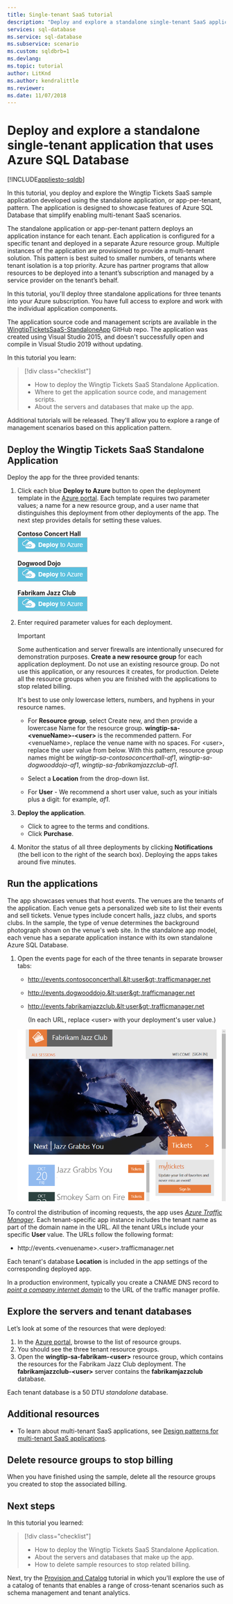 ```yaml
---
title: Single-tenant SaaS tutorial
description: "Deploy and explore a standalone single-tenant SaaS application, that uses Azure SQL Database."
services: sql-database
ms.service: sql-database
ms.subservice: scenario
ms.custom: sqldbrb=1
ms.devlang: 
ms.topic: tutorial
author: LitKnd
ms.author: kendralittle
ms.reviewer: 
ms.date: 11/07/2018
---
```

# Deploy and explore a standalone single-tenant application that uses Azure SQL Database
[!INCLUDE[appliesto-sqldb](../includes/appliesto-sqldb.md)]

In this tutorial, you deploy and explore the Wingtip Tickets SaaS sample application developed using the standalone application, or app-per-tenant, pattern.  The application is designed to showcase features of Azure SQL Database that simplify enabling multi-tenant SaaS scenarios.

The standalone application or app-per-tenant pattern deploys an application instance for each tenant.  Each application is configured for a specific tenant and deployed in a separate Azure resource group. Multiple instances of the application are provisioned to provide a multi-tenant solution. This pattern is best suited to smaller numbers, of tenants where tenant isolation is a top priority. Azure has partner programs that allow resources to be deployed into a tenant’s subscription and managed by a service provider on the tenant’s behalf. 

In this tutorial, you'll deploy three standalone applications for three tenants into your Azure subscription.  You have full access to explore and work with the individual application components.

The application source code and management scripts are available in the [WingtipTicketsSaaS-StandaloneApp](https://github.com/Microsoft/WingtipTicketsSaaS-StandaloneApp) GitHub repo. The application was created using Visual Studio 2015, and doesn't successfully open and compile in Visual Studio 2019 without updating.


In this tutorial you learn:

> [!div class="checklist"]
> * How to deploy the Wingtip Tickets SaaS Standalone Application.
> * Where to get the application source code, and management scripts.
> * About the servers and databases that make up the app.

Additional tutorials will be released. They'll allow you to explore a range of management scenarios based on this application pattern.   

## Deploy the Wingtip Tickets SaaS Standalone Application

Deploy the app for the three provided tenants:

1. Click each blue **Deploy to Azure** button to open the deployment template in the [Azure portal](https://portal.azure.com). Each template requires two parameter values; a name for a new resource group, and a user name that distinguishes this deployment from other deployments of the app. The next step provides details for setting these values.

   **Contoso Concert Hall**   
   [![Image showing a button labeled "Deploy to Azure".](media/saas-standaloneapp-get-started-deploy/deploy.png)](https://aka.ms/deploywingtipsa-contoso)

   **Dogwood Dojo**   
   [![Image showing a button labeled "Deploy to Azure".](media/saas-standaloneapp-get-started-deploy/deploy.png)](https://aka.ms/deploywingtipsa-dogwood)

   **Fabrikam Jazz Club**   
   [![Image showing a button labeled "Deploy to Azure".](media/saas-standaloneapp-get-started-deploy/deploy.png)](https://aka.ms/deploywingtipsa-fabrikam)
 
2. Enter required parameter values for each deployment.

    > [!IMPORTANT]
    > Some authentication and server firewalls are intentionally unsecured for demonstration purposes. **Create a new resource group** for each application deployment.  Do not use an existing resource group. Do not use this application, or any resources it creates, for production. Delete all the resource groups when you are finished with the applications to stop related billing.

    It's best to use only lowercase letters, numbers, and hyphens in your resource names.
    * For **Resource group**, select Create new, and then provide a lowercase Name for the resource group. **wingtip-sa-\<venueName\>-\<user\>** is the recommended pattern.  For \<venueName\>, replace the venue name with no spaces. For \<user\>, replace the user value from below.  With this pattern, resource group names might be *wingtip-sa-contosoconcerthall-af1*, *wingtip-sa-dogwooddojo-af1*, *wingtip-sa-fabrikamjazzclub-af1*.
    * Select a **Location** from the drop-down list.

    * For **User** - We recommend a short user value, such as your initials plus a digit: for example, *af1*.


3. **Deploy the application**.

    * Click to agree to the terms and conditions.
    * Click **Purchase**.

4. Monitor the status of all three deployments by clicking **Notifications** (the bell icon to the right of the search box). Deploying the apps takes around five minutes.


## Run the applications

The app showcases venues that host events.  The venues are the tenants of the application. Each venue gets a personalized web site to list their events and sell tickets. Venue types include concert halls, jazz clubs, and sports clubs. In the sample, the type of venue determines the background photograph shown on the venue's web site.   In the standalone app model, each venue has a separate application instance with its own standalone Azure SQL Database.

1. Open the events page for each of the three tenants in separate browser tabs:

   - http://events.contosoconcerthall.&lt;user&gt;.trafficmanager.net
   - http://events.dogwooddojo.&lt;user&gt;.trafficmanager.net
   - http://events.fabrikamjazzclub.&lt;user&gt;.trafficmanager.net

     (In each URL, replace &lt;user&gt; with your deployment's user value.)

   ![Events](./media/saas-standaloneapp-get-started-deploy/fabrikam.png)

To control the distribution of incoming requests, the app uses [*Azure Traffic Manager*](../../traffic-manager/traffic-manager-overview.md). Each tenant-specific app instance includes the tenant name as part of the domain name in the URL. All the tenant URLs include your specific **User** value. The URLs follow the following format:
- http://events.&lt;venuename&gt;.&lt;user&gt;.trafficmanager.net

Each tenant's database **Location** is included in the app settings of the corresponding deployed app.

In a production environment, typically you create a CNAME DNS record to [*point a company internet domain*](../../traffic-manager/traffic-manager-point-internet-domain.md) to the URL of the traffic manager profile.


## Explore the servers and tenant databases

Let’s look at some of the resources that were deployed:

1. In the [Azure portal](https://portal.azure.com), browse to the list of resource groups.
2. You should see the three tenant resource groups.
3. Open the **wingtip-sa-fabrikam-&lt;user&gt;** resource group, which contains the resources for the Fabrikam Jazz Club deployment.  The **fabrikamjazzclub-&lt;user&gt;** server contains the **fabrikamjazzclub** database.

Each tenant database is a 50 DTU *standalone* database.

## Additional resources

<!--
* Additional [tutorials that build on the Wingtip SaaS application](./saas-dbpertenant-wingtip-app-overview.md#sql-database-wingtip-saas-tutorials)
* To learn about elastic pools, see [*What is an Azure SQL elastic pool*](elastic-pool-overview.md)
* To learn about elastic jobs, see [*Managing scaled-out cloud databases*](./elastic-jobs-overview.md)
-->

- To learn about multi-tenant SaaS applications, see [Design patterns for multi-tenant SaaS applications](saas-tenancy-app-design-patterns.md).

 
## Delete resource groups to stop billing ##

When you have finished using the sample, delete all the resource groups you created to stop the associated billing.

## Next steps

In this tutorial you learned:

> [!div class="checklist"]
> * How to deploy the Wingtip Tickets SaaS Standalone Application.
> * About the servers and databases that make up the app.
> * How to delete sample resources to stop related billing.

Next, try the [Provision and Catalog](saas-standaloneapp-provision-and-catalog.md) tutorial in which you'll explore the use of a catalog of tenants that enables a range of cross-tenant scenarios such as schema management and tenant analytics.
